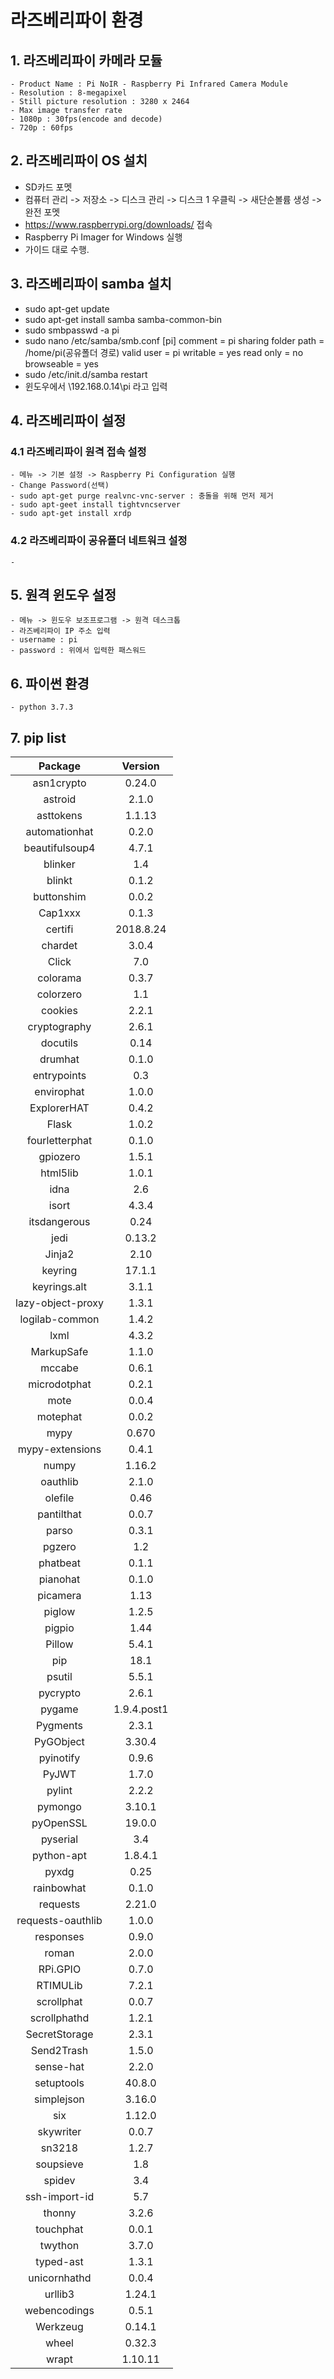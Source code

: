 # 라즈베리파이 환경

## 1. 라즈베리파이 카메라 모듈
    - Product Name : Pi NoIR - Raspberry Pi Infrared Camera Module
    - Resolution : 8-megapixel
    - Still picture resolution : 3280 x 2464
    - Max image transfer rate
    - 1080p : 30fps(encode and decode)
    - 720p : 60fps

## 2. 라즈베리파이 OS 설치
- SD카드 포멧
- 컴퓨터 관리 -> 저장소 -> 디스크 관리 -> 디스크 1 우클릭 -> 새단순볼륨 생성 -> 완전 포멧 
- https://www.raspberrypi.org/downloads/ 접속
- Raspberry Pi Imager for Windows 실행
- 가이드 대로 수행.

## 3. 라즈베리파이 samba 설치
- sudo apt-get update
- sudo apt-get install samba samba-common-bin
- sudo smbpasswd -a pi
- sudo nano /etc/samba/smb.conf
        [pi]
        comment = pi sharing folder 
        path = /home/pi(공유폴더 경로)
        valid user = pi
        writable = yes
        read only = no
        browseable = yes
- sudo /etc/init.d/samba restart
- 윈도우에서 \\192.168.0.14\pi 라고 입력


## 4. 라즈베리파이 설정
### 4.1 라즈베리파이 원격 접속 설정
    - 메뉴 -> 기본 설정 -> Raspberry Pi Configuration 실행
    - Change Password(선택)
    - sudo apt-get purge realvnc-vnc-server : 충돌을 위해 먼저 제거
    - sudo apt-geet install tightvncserver
    - sudo apt-get install xrdp
### 4.2 라즈베리파이 공유폴더 네트워크 설정
    - 

## 5. 원격 윈도우 설정
    - 메뉴 -> 윈도우 보조프로그램 -> 원격 데스크톱
    - 라즈베리파이 IP 주소 입력
    - username : pi
    - password : 위에서 입력한 패스워드

## 6. 파이썬 환경
    - python 3.7.3

## 7. pip list

|Package|Version|
|:--:|:--:|
|asn1crypto        |0.24.0     
|astroid           |2.1.0      
|asttokens         |1.1.13     
|automationhat     |0.2.0      
|beautifulsoup4    |4.7.1      
|blinker           |1.4        
|blinkt            |0.1.2      
|buttonshim        |0.0.2      
|Cap1xxx           |0.1.3      
|certifi           |2018.8.24  
|chardet           |3.0.4      
|Click             |7.0        
|colorama          |0.3.7      
|colorzero         |1.1        
|cookies           |2.2.1      
|cryptography      |2.6.1      
|docutils          |0.14       
|drumhat           |0.1.0      
|entrypoints       |0.3        
|envirophat        |1.0.0      
|ExplorerHAT       |0.4.2      
|Flask             |1.0.2      
|fourletterphat    |0.1.0      
|gpiozero          |1.5.1      
|html5lib          |1.0.1      
|idna              |2.6        
|isort             |4.3.4      
|itsdangerous      |0.24       
|jedi              |0.13.2     
|Jinja2            |2.10       
|keyring           |17.1.1     
|keyrings.alt      |3.1.1      
|lazy-object-proxy |1.3.1      
|logilab-common    |1.4.2      
|lxml              |4.3.2      
|MarkupSafe        |1.1.0      
|mccabe            |0.6.1      
|microdotphat      |0.2.1      
|mote              |0.0.4      
|motephat          |0.0.2      
|mypy              |0.670      
|mypy-extensions   |0.4.1      
|numpy             |1.16.2     
|oauthlib          |2.1.0      
|olefile           |0.46       
|pantilthat        |0.0.7      
|parso             |0.3.1      
|pgzero            |1.2        
|phatbeat          |0.1.1      
|pianohat          |0.1.0      
|picamera          |1.13       
|piglow            |1.2.5      
|pigpio            |1.44       
|Pillow            |5.4.1      
|pip               |18.1       
|psutil            |5.5.1      
|pycrypto          |2.6.1      
|pygame            |1.9.4.post1
|Pygments          |2.3.1      
|PyGObject         |3.30.4     
|pyinotify         |0.9.6      
|PyJWT             |1.7.0      
|pylint            |2.2.2      
|pymongo           |3.10.1     
|pyOpenSSL         |19.0.0     
|pyserial          |3.4        
|python-apt        |1.8.4.1    
|pyxdg             |0.25       
|rainbowhat        |0.1.0      
|requests          |2.21.0     
|requests-oauthlib |1.0.0      
|responses         |0.9.0      
|roman             |2.0.0      
|RPi.GPIO          |0.7.0      
|RTIMULib          |7.2.1      
|scrollphat        |0.0.7      
|scrollphathd      |1.2.1      
|SecretStorage     |2.3.1      
|Send2Trash        |1.5.0      
|sense-hat         |2.2.0      
|setuptools        |40.8.0     
|simplejson        |3.16.0     
|six               |1.12.0     
|skywriter         |0.0.7      
|sn3218            |1.2.7      
|soupsieve         |1.8        
|spidev            |3.4        
|ssh-import-id     |5.7        
|thonny            |3.2.6      
|touchphat         |0.0.1      
|twython           |3.7.0      
|typed-ast         |1.3.1      
|unicornhathd      |0.0.4      
|urllib3           |1.24.1     
|webencodings      |0.5.1      
|Werkzeug          |0.14.1     
|wheel             |0.32.3     
|wrapt             |1.10.11 